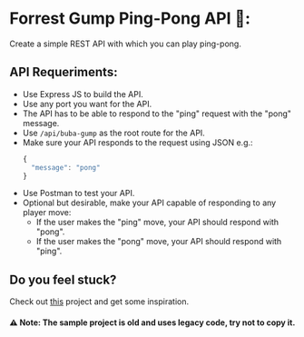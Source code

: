 # Forrest Gump Ping-Pong API 🏓:

Create a simple REST API with which you can play ping-pong.

## API Requeriments:

- Use Express JS to build the API.
- Use any port you want for the API.
- The API has to be able to respond to the "ping" request with the "pong" message.
- Use `/api/buba-gump` as the root route for the API.
- Make sure your API responds to the request using JSON e.g.:
  ```javascript
  {
    "message": "pong"
  }
  ```
- Use Postman to test your API.
- Optional but desirable, make your API capable of responding to any player move:
  - If the user makes the "ping" move, your API should respond with "pong".
  - If the user makes the "pong" move, your API should respond with "ping".

## Do you feel stuck?

Check out [this](https://github.com/alexwalling/ping-pong-api) project and get some inspiration.

#### ⚠️ Note: The sample project is old and uses legacy code, try not to copy it.

